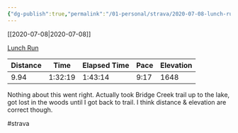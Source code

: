 ```yaml
---
{"dg-publish":true,"permalink":"/01-personal/strava/2020-07-08-lunch-run/"}
---
```



[[2020-07-08\|2020-07-08]]

[Lunch Run](https://www.strava.com/activities/3733862795)

| Distance | Time    | Elapsed Time | Pace | Elevation |
| -------- | ------- | ------------ | ---- | --------- |
| 9.94     | 1:32:19 | 1:43:14      | 9:17 | 1648      |


Nothing about this went right. Actually took Bridge Creek trail up to the lake, got lost in the woods until I got back to trail. I think distance & elevation are correct though.

#strava
